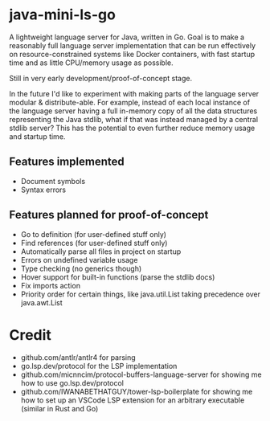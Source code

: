 # java-mini-ls-go

A lightweight language server for Java, written in Go. Goal is to make a reasonably full language server implementation that can be run effectively on resource-constrained systems like Docker containers, with fast startup time and as little CPU/memory usage as possible.

Still in very early development/proof-of-concept stage.

In the future I'd like to experiment with making parts of the language server modular & distribute-able. For example, instead of each local instance of the language server having a full in-memory copy of all the data structures representing the Java stdlib, what if that was instead managed by a central stdlib server? This has the potential to even further reduce memory usage and startup time.

## Features implemented

- Document symbols
- Syntax errors

## Features planned for proof-of-concept

- Go to definition (for user-defined stuff only)
- Find references (for user-defined stuff only)
- Automatically parse all files in project on startup
- Errors on undefined variable usage
- Type checking (no generics though)
- Hover support for built-in functions (parse the stdlib docs)
- Fix imports action
- Priority order for certain things, like java.util.List taking precedence over java.awt.List

# Credit

- github.com/antlr/antlr4 for parsing
- go.lsp.dev/protocol for the LSP implementation
- github.com/micnncim/protocol-buffers-language-server for showing me how to use go.lsp.dev/protocol
- github.com/IWANABETHATGUY/tower-lsp-boilerplate for showing me how to set up an VSCode LSP extension for an arbitrary executable (similar in Rust and Go)
